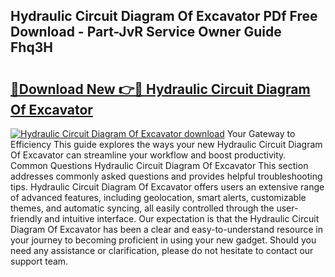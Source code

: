 ## Hydraulic Circuit Diagram Of Excavator PDf Free Download - Part-JvR Service Owner Guide Fhq3H

# <h2><a href="http://dfl4bx.blite.top/?on=Hydraulic+Circuit+Diagram+Of+Excavator">🔗Download New 👉🔴 Hydraulic Circuit Diagram Of Excavator</a></h2>

[![Hydraulic Circuit Diagram Of Excavator download](https://i.imgur.com/lujVjoI.png)](http://dfl4bx.blite.top/?on=Hydraulic+Circuit+Diagram+Of+Excavator)
Your Gateway to Efficiency This guide explores the ways your new Hydraulic Circuit Diagram Of Excavator can streamline your workflow and boost productivity. Common Questions Hydraulic Circuit Diagram Of Excavator This section addresses commonly asked questions and provides helpful troubleshooting tips. Hydraulic Circuit Diagram Of Excavator offers users an extensive range of advanced features, including geolocation, smart alerts, customizable themes, and automatic syncing, all easily controlled through the user-friendly and intuitive interface. Our expectation is that the Hydraulic Circuit Diagram Of Excavator has been a clear and easy-to-understand resource in your journey to becoming proficient in using your new gadget. Should you need any assistance or clarification, please do not hesitate to contact our support team.
